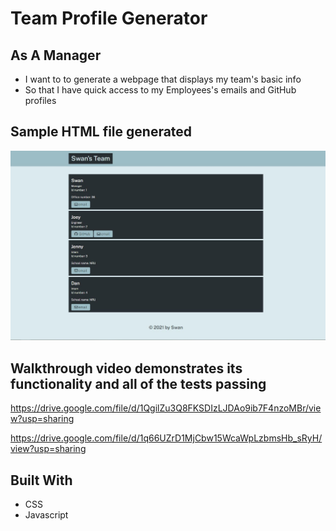 # Team Profile Generator

## As A Manager

  * I want to to generate a webpage that displays my team's basic info
  * So that I have quick access to my Employees's emails and GitHub profiles
  
## Sample HTML file generated 

![Alt text](/src/images/website.JPG?raw=true "Optional Title")

## Walkthrough video demonstrates its functionality and all of the tests passing

https://drive.google.com/file/d/1QgilZu3Q8FKSDIzLJDAo9ib7F4nzoMBr/view?usp=sharing

https://drive.google.com/file/d/1q66UZrD1MjCbw15WcaWpLzbmsHb_sRyH/view?usp=sharing


## Built With

- CSS
- Javascript

